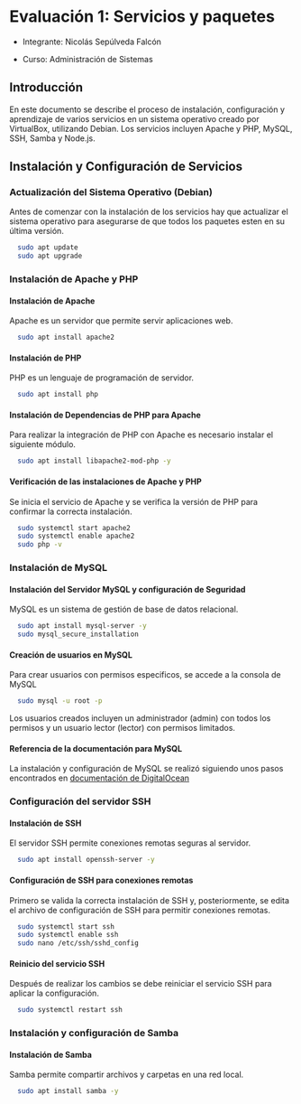 # Evaluación 1: Servicios y paquetes

- Integrante: Nicolás Sepúlveda Falcón
  
- Curso: Administración de Sistemas



## Introducción
En este documento se describe el proceso de instalación, configuración y aprendizaje de varios servicios en un sistema operativo creado por VirtualBox, utilizando Debian. Los servicios incluyen Apache y PHP, MySQL, SSH, Samba y Node.js.

## Instalación y Configuración de Servicios
### Actualización del Sistema Operativo (Debian)
Antes de comenzar con la instalación de los servicios hay que actualizar el sistema operativo para asegurarse de que todos los paquetes esten en su última versión.
```bash
  sudo apt update
  sudo apt upgrade
```

### Instalación de Apache y PHP
#### Instalación de Apache
Apache es un servidor que permite servir aplicaciones web.
```bash
  sudo apt install apache2
```

#### Instalación de PHP
PHP es un lenguaje de programación de servidor.
```bash
  sudo apt install php
```

#### Instalación de Dependencias de PHP para Apache
Para realizar la integración de PHP con Apache es necesario instalar el siguiente módulo.
```bash
  sudo apt install libapache2-mod-php -y
```

#### Verificación de las instalaciones de Apache y PHP
Se inicia el servicio de Apache y se verifica la versión de PHP para confirmar la correcta instalación.
```bash
  sudo systemctl start apache2
  sudo systemctl enable apache2
  sudo php -v
```

### Instalación de MySQL
#### Instalación del Servidor MySQL y configuración de Seguridad
MySQL es un sistema de gestión de base de datos relacional.
```bash
  sudo apt install mysql-server -y
  sudo mysql_secure_installation
```

#### Creación de usuarios en MySQL
Para crear usuarios con permisos especificos, se accede a la consola de MySQL
```bash
  sudo mysql -u root -p
```
Los usuarios creados incluyen un administrador (admin) con todos los permisos y un usuario lector (lector) con permisos limitados.

#### Referencia de la documentación para MySQL
La instalación y configuración de MySQL se realizó siguiendo unos pasos encontrados en [documentación de DigitalOcean](https://www.digitalocean.com/community/tutorials/how-to-install-mysql-on-ubuntu-20-04)

### Configuración del servidor SSH
#### Instalación de SSH
El servidor SSH permite conexiones remotas seguras al servidor.
```bash
  sudo apt install openssh-server -y
```

#### Configuración de SSH para conexiones remotas
Primero se valida la correcta instalación de SSH y, posteriormente, se edita el archivo de configuración de SSH para permitir conexiones remotas.
```bash
  sudo systemctl start ssh
  sudo systemctl enable ssh
  sudo nano /etc/ssh/sshd_config
```

#### Reinicio del servicio SSH
Después de realizar los cambios se debe reiniciar el servicio SSH para aplicar la configuración.
```bash
  sudo systemctl restart ssh
```

### Instalación y configuración de Samba
#### Instalación de Samba
Samba permite compartir archivos y carpetas en una red local.
```bash
  sudo apt install samba -y
```





